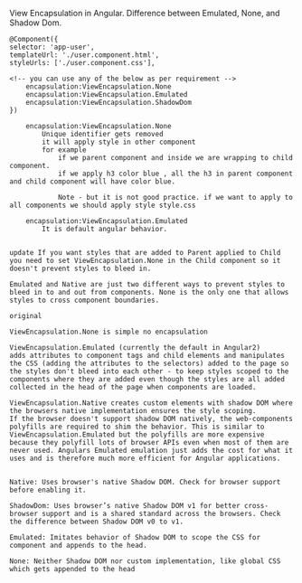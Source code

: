 View Encapsulation in Angular. Difference between Emulated, None, and Shadow Dom.


    @Component({
    selector: 'app-user',
    templateUrl: './user.component.html',
    styleUrls: ['./user.component.css'],

    <!-- you can use any of the below as per requirement -->
        encapsulation:ViewEncapsulation.None
        encapsulation:ViewEncapsulation.Emulated
        encapsulation:ViewEncapsulation.ShadowDom
    })

        encapsulation:ViewEncapsulation.None
            Unique identifier gets removed
            it will apply style in other component
            for example 
                if we parent component and inside we are wrapping to child component.
                if we apply h3 color blue , all the h3 in parent component and child component will have color blue.

                Note - but it is not good practice. if we want to apply to all components we should apply style style.css

        encapsulation:ViewEncapsulation.Emulated
            It is default angular behavior.


    update If you want styles that are added to Parent applied to Child you need to set ViewEncapsulation.None in the Child component so it doesn't prevent styles to bleed in.

    Emulated and Native are just two different ways to prevent styles to bleed in to and out from components. None is the only one that allows styles to cross component boundaries.

    original

    ViewEncapsulation.None is simple no encapsulation

    ViewEncapsulation.Emulated (currently the default in Angular2)
    adds attributes to component tags and child elements and manipulates the CSS (adding the attributes to the selectors) added to the page so the styles don't bleed into each other - to keep styles scoped to the components where they are added even though the styles are all added collected in the head of the page when components are loaded.

    ViewEncapsulation.Native creates custom elements with shadow DOM where the browsers native implementation ensures the style scoping.
    If the browser doesn't support shadow DOM natively, the web-components polyfills are required to shim the behavior. This is similar to ViewEncapsulation.Emulated but the polyfills are more expensive because they polyfill lots of browser APIs even when most of them are never used. Angulars Emulated emulation just adds the cost for what it uses and is therefore much more efficient for Angular applications.


    Native: Uses browser's native Shadow DOM. Check for browser support before enabling it.
    
    ShadowDom: Uses browser’s native Shadow DOM v1 for better cross-browser support and is a shared standard across the browsers. Check the difference between Shadow DOM v0 to v1.
 
    Emulated: Imitates behavior of Shadow DOM to scope the CSS for component and appends to the head.
   
    None: Neither Shadow DOM nor custom implementation, like global CSS which gets appended to the head
